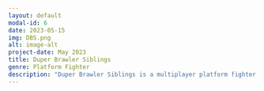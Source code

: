 ```yaml
---
layout: default
modal-id: 6
date: 2023-05-15
img: DBS.png
alt: image-alt
project-date: May 2023
title: Duper Brawler Siblings
genre: Platform Fighter
description: "Duper Brawler Siblings is a multiplayer platform fighter where you can knock your friend all over the screen with punches, kicks and specials! The one who comes out on top will be the one that attacks the other the most! Download at <a href='http://cs4730.games/games/DuperBrawlerSiblings.zip'>http://cs4730.games/games/DuperBrawlerSiblings.zip</a>!"
---
```

